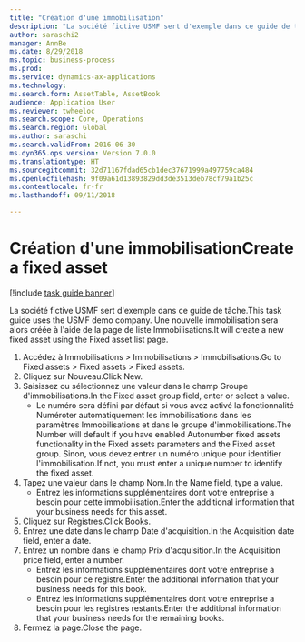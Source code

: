 ```yaml
--- 
title: "Création d'une immobilisation"
description: "La société fictive USMF sert d'exemple dans ce guide de tâche."
author: saraschi2
manager: AnnBe
ms.date: 8/29/2018
ms.topic: business-process
ms.prod: 
ms.service: dynamics-ax-applications
ms.technology: 
ms.search.form: AssetTable, AssetBook
audience: Application User
ms.reviewer: twheeloc
ms.search.scope: Core, Operations
ms.search.region: Global
ms.author: saraschi
ms.search.validFrom: 2016-06-30
ms.dyn365.ops.version: Version 7.0.0
ms.translationtype: HT
ms.sourcegitcommit: 32d71167fdad65cb1dec37671999a497759ca484
ms.openlocfilehash: 9f09a61d13893829dd3de3513deb78cf79a1b25c
ms.contentlocale: fr-fr
ms.lasthandoff: 09/11/2018

---
```

# <a name="create-a-fixed-asset"></a><span data-ttu-id="f1a00-103">Création d'une immobilisation</span><span class="sxs-lookup"><span data-stu-id="f1a00-103">Create a fixed asset</span></span>

[!include [task guide banner](../../includes/task-guide-banner.md)]

<span data-ttu-id="f1a00-104">La société fictive USMF sert d'exemple dans ce guide de tâche.</span><span class="sxs-lookup"><span data-stu-id="f1a00-104">This task guide uses the USMF demo company.</span></span>  <span data-ttu-id="f1a00-105">Une nouvelle immobilisation sera alors créée à l'aide de la page de liste Immobilisations.</span><span class="sxs-lookup"><span data-stu-id="f1a00-105">It will create a new fixed asset using the Fixed asset list page.</span></span>

1. <span data-ttu-id="f1a00-106">Accédez à Immobilisations > Immobilisations > Immobilisations.</span><span class="sxs-lookup"><span data-stu-id="f1a00-106">Go to Fixed assets > Fixed assets > Fixed assets.</span></span>
2. <span data-ttu-id="f1a00-107">Cliquez sur Nouveau.</span><span class="sxs-lookup"><span data-stu-id="f1a00-107">Click New.</span></span>
3. <span data-ttu-id="f1a00-108">Saisissez ou sélectionnez une valeur dans le champ Groupe d'immobilisations.</span><span class="sxs-lookup"><span data-stu-id="f1a00-108">In the Fixed asset group field, enter or select a value.</span></span>
    * <span data-ttu-id="f1a00-109">Le numéro sera défini par défaut si vous avez activé la fonctionnalité Numéroter automatiquement les immobilisations dans les paramètres Immobilisations et dans le groupe d'immobilisations.</span><span class="sxs-lookup"><span data-stu-id="f1a00-109">The Number will default if you have enabled Autonumber fixed assets functionality in the Fixed assets parameters and the Fixed asset group.</span></span>  <span data-ttu-id="f1a00-110">Sinon, vous devez entrer un numéro unique pour identifier l'immobilisation.</span><span class="sxs-lookup"><span data-stu-id="f1a00-110">If not, you must enter a unique number to identify the fixed asset.</span></span>  
4. <span data-ttu-id="f1a00-111">Tapez une valeur dans le champ Nom.</span><span class="sxs-lookup"><span data-stu-id="f1a00-111">In the Name field, type a value.</span></span>
    * <span data-ttu-id="f1a00-112">Entrez les informations supplémentaires dont votre entreprise a besoin pour cette immobilisation.</span><span class="sxs-lookup"><span data-stu-id="f1a00-112">Enter the additional information that your business needs for this asset.</span></span>  
5. <span data-ttu-id="f1a00-113">Cliquez sur Registres.</span><span class="sxs-lookup"><span data-stu-id="f1a00-113">Click Books.</span></span>
6. <span data-ttu-id="f1a00-114">Entrez une date dans le champ Date d'acquisition.</span><span class="sxs-lookup"><span data-stu-id="f1a00-114">In the Acquisition date field, enter a date.</span></span>
7. <span data-ttu-id="f1a00-115">Entrez un nombre dans le champ Prix d'acquisition.</span><span class="sxs-lookup"><span data-stu-id="f1a00-115">In the Acquisition price field, enter a number.</span></span>
    * <span data-ttu-id="f1a00-116">Entrez les informations supplémentaires dont votre entreprise a besoin pour ce registre.</span><span class="sxs-lookup"><span data-stu-id="f1a00-116">Enter the additional information that your business needs for this book.</span></span>  
    * <span data-ttu-id="f1a00-117">Entrez les informations supplémentaires dont votre entreprise a besoin pour les registres restants.</span><span class="sxs-lookup"><span data-stu-id="f1a00-117">Enter the additional information that your business needs for the remaining books.</span></span>  
8. <span data-ttu-id="f1a00-118">Fermez la page.</span><span class="sxs-lookup"><span data-stu-id="f1a00-118">Close the page.</span></span>


